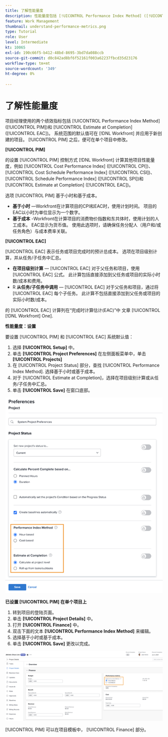 ```yaml
---
title: 了解性能量度
description: 性能量度包括 [!UICONTROL Performance Index Method] ([!UICONTROL PIM])和 [!UICONTROL Estimate at Completion] ([!UICONTROL EAC])。
feature: Work Management
thumbnail: understand-performance-metrics.png
type: Tutorial
role: User
level: Intermediate
kt: 10065
exl-id: 190c66f5-b412-48bd-8695-3bd7da088ccb
source-git-commit: d0c842ad8bf6f52161f003a62237fbcd35d23176
workflow-type: tm+mt
source-wordcount: '349'
ht-degree: 0%

---
```


# 了解性能量度

项目经理使用的两个绩效指标包括 [!UICONTROL Performance Index Method] ([!UICONTROL PIM])和 [!UICONTROL Estimate at Completion] ([!UICONTROL EAC])。 系统范围的默认值可在 [!DNL Workfront] 并应用于新创建的项目。 [!UICONTROL PIM] 之后，便可在单个项目中修改。

**[!UICONTROL PIM]**

的设置 [!UICONTROL PIM] 控制方式 [!DNL Workfront] 计算其他项目性能量度，例如 [!UICONTROL Cost Performance Index] ([!UICONTROL CPI])、 [!UICONTROL Cost Schedule Performance Index] ([!UICONTROL CSI])、 [!UICONTROL Schedule Performance Index] ([!UICONTROL SPI])和 [!UICONTROL Estimate at Completion] ([!UICONTROL EAC])。

选项 [!UICONTROL PIM] 基于小时和基于成本。

* **基于小时** —Workfront在计算项目的CPI和EAC时，使用计划时间。 项目的EAC以小时为单位显示为一个数字。
* **基于成本** -Workfront在计算项目的消费物价指数和东共体时，使用计划的人工成本。 EAC显示为货币值。 使用此选项时，请确保任务分配人（用户和/或任务角色）与成本费率关联。

**[!UICONTROL EAC]**

[!UICONTROL EAC] 表示任务或项目完成时的预计总成本。 选项在项目级别计算，并从任务/子任务中汇总。

* **在项目级别计算** — [!UICONTROL EAC] 对于父任务和项目，使用 [!UICONTROL EAC] 公式。 此计算包括直接添加到父任务或项目的实际小时数/成本和费用。
* R **从任务/子任务中调用** — [!UICONTROL EAC] 对于父任务和项目，通过将 [!UICONTROL EAC] 每个子任务。 此计算不包括直接添加到父任务或项目的实际小时数/成本。

的 [!UICONTROL EAC] 计算列在“完成时计算估计(EAC)”中 <!-- link to article -->文章 [!UICONTROL [!DNL Workfront] One].

**性能量度：设置**

要设置 [!UICONTROL PIM] 和 [!UICONTROL EAC] 系统默认值：

1. 选择 **[!UICONTROL Setup]** 中。
1. 单击 **[!UICONTROL Project Preferences]** 在左侧面板菜单中，单击 **[!UICONTROL Projects]**
1. 在 [!UICONTROL Project Status] 部分，查找 [!UICONTROL Performance Index Method]. 选择基于小时或基于成本。
1. 对于 [!UICONTROL Estimate at Completion]，选择在项目级别计算或从任务/子任务中汇总。
1. 单击 **[!UICONTROL Save]** 在窗口底部。

![图像 [!UICONTROL Project Preferences] 屏幕](assets/setting-up-finances-1.png)

**已设置 [!UICONTROL PIM] 在单个项目上**

1. 转到项目的登陆页面。
1. 单击 **[!UICONTROL Project Details]** 中。
1. 打开 **[!UICONTROL Finance]** 中。
1. 双击下面的文本 **[!UICONTROL Performance Index Method]** 来编辑。
1. 选择基于小时或基于成本。
1. 单击 **[!UICONTROL Save]** 更改以完成。

![图像 [!UICONTROL Project Details] 屏幕](assets/setting-up-finances-2.png)

[!UICONTROL PIM] 可以在项目模板中， [!UICONTROL Finance] 部分。
